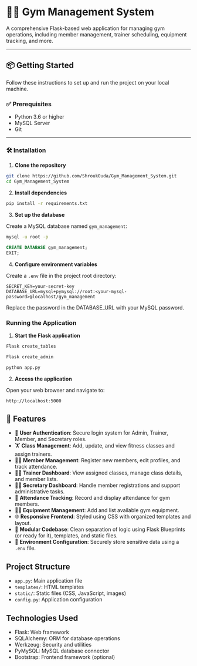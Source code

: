 # 🏋️‍♀️ Gym Management System

A comprehensive Flask-based web application for managing gym operations, including member management, trainer scheduling, equipment tracking, and more.

---

## 📦 Getting Started

Follow these instructions to set up and run the project on your local machine.

### ✅ Prerequisites

- Python 3.6 or higher
- MySQL Server
- Git

---

### 🛠️ Installation

1. **Clone the repository**

```bash
git clone https://github.com/ShroukOuda/Gym_Management_System.git
cd Gym_Management_System
```

2. **Install dependencies**

```bash
pip install -r requirements.txt
```

3. **Set up the database**

Create a MySQL database named `gym_management`:

```bash
mysql -u root -p
```

```sql
CREATE DATABASE gym_management;
EXIT;
```

4. **Configure environment variables**

Create a `.env` file in the project root directory:

```
SECRET_KEY=your-secret-key
DATABASE_URL=mysql+pymysql://root:<your-mysql-password>@localhost/gym_management
```

Replace the password in the DATABASE_URL with your MySQL password.

### Running the Application

1. **Start the Flask application**

```bash
Flask create_tables
```
```bash
Flask create_admin
```
```bash
python app.py
```

2. **Access the application**

Open your web browser and navigate to:
```
http://localhost:5000
```

## 🚀 Features

- 🔐 **User Authentication**: Secure login system for Admin, Trainer, Member, and Secretary roles.
- 🏋️ **Class Management**: Add, update, and view fitness classes and assign trainers.
- 🧍‍♂️ **Member Management**: Register new members, edit profiles, and track attendance.
- 👨‍🏫 **Trainer Dashboard**: View assigned classes, manage class details, and member lists.
- 🧑‍💼 **Secretary Dashboard**: Handle member registrations and support administrative tasks.
- 🧾 **Attendance Tracking**: Record and display attendance for gym members.
- 🏋️‍♀️ **Equipment Management**: Add and list available gym equipment.
- 🌐 **Responsive Frontend**: Styled using CSS with organized templates and layout.
- 📁 **Modular Codebase**: Clean separation of logic using Flask Blueprints (or ready for it), templates, and static files.
- 🌱 **Environment Configuration**: Securely store sensitive data using a `.env` file.


## Project Structure

- `app.py`: Main application file
- `templates/`: HTML templates
- `static/`: Static files (CSS, JavaScript, images)
- `config.py`: Application configuration

## Technologies Used

- Flask: Web framework
- SQLAlchemy: ORM for database operations
- Werkzeug: Security and utilities
- PyMySQL: MySQL database connector
- Bootstrap: Frontend framework (optional)
